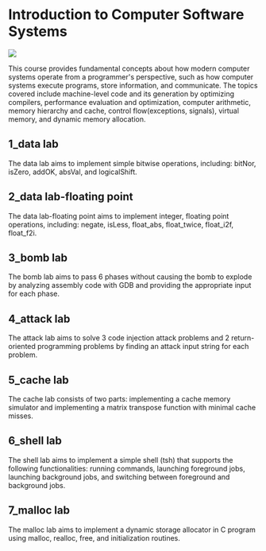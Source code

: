 # Introduction to Computer Software Systems
<img src="https://img.shields.io/badge/CSED211-%23ca0564"/>

This course provides fundamental concepts about how modern computer systems operate from a programmer's perspective, such as how computer systems execute programs, store information, and communicate. The topics covered include machine-level code and its generation by optimizing compilers, performance evaluation and optimization, computer arithmetic, memory hierarchy and cache, control flow(exceptions, signals), virtual memory, and dynamic memory allocation.


## 1_data lab
The data lab aims to implement simple bitwise operations, including: bitNor, isZero, addOK, absVal, and logicalShift.

## 2_data lab-floating point
The data lab-floating point aims to implement integer, floating point operations, including: negate, isLess, float_abs, float_twice, float_i2f, float_f2i.

## 3_bomb lab
The bomb lab aims to pass 6 phases without causing the bomb to explode by analyzing assembly code with GDB and providing the appropriate input for each phase.

## 4_attack lab
The attack lab aims to solve 3 code injection attack problems and 2 return-oriented programming problems by finding an attack input string for each problem.

## 5_cache lab
The cache lab consists of two parts: implementing a cache memory simulator and implementing a matrix transpose function with minimal cache misses.

## 6_shell lab
The shell lab aims to implement a simple shell (tsh) that supports the following functionalities: running commands, launching foreground jobs, launching background jobs, and switching between foreground and background jobs.

## 7_malloc lab
The malloc lab aims to implement a dynamic storage allocator in C program using malloc, realloc, free, and initialization routines.
